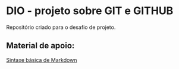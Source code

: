 # DIO - projeto sobre GIT e GITHUB
Repositório criado para o desafio de projeto.

## Material de apoio:

[Sintaxe básica de Markdown](https://www.markdownguide.org/basic-syntax/)
